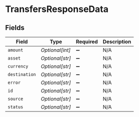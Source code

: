 # TransfersResponseData


## Fields

| Field              | Type               | Required           | Description        |
| ------------------ | ------------------ | ------------------ | ------------------ |
| `amount`           | *Optional[int]*    | :heavy_minus_sign: | N/A                |
| `asset`            | *Optional[str]*    | :heavy_minus_sign: | N/A                |
| `currency`         | *Optional[str]*    | :heavy_minus_sign: | N/A                |
| `destination`      | *Optional[str]*    | :heavy_minus_sign: | N/A                |
| `error`            | *Optional[str]*    | :heavy_minus_sign: | N/A                |
| `id`               | *Optional[str]*    | :heavy_minus_sign: | N/A                |
| `source`           | *Optional[str]*    | :heavy_minus_sign: | N/A                |
| `status`           | *Optional[str]*    | :heavy_minus_sign: | N/A                |